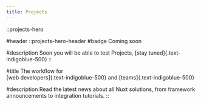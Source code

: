 ```yaml
---
title: Projects
---
```


::projects-hero

#header
::projects-hero-header
#badge
Coming soon

#description
Soon you will be able to test Projects, [stay tuned]{.text-indigoblue-500}
::

#title
The workflow for 
<br>
[web developers]{.text-indigoblue-500} and [teams]{.text-indigoblue-500}

#description
Read the latest news about all Nuxt solutions, from framework announcements to integration tutorials.
::
